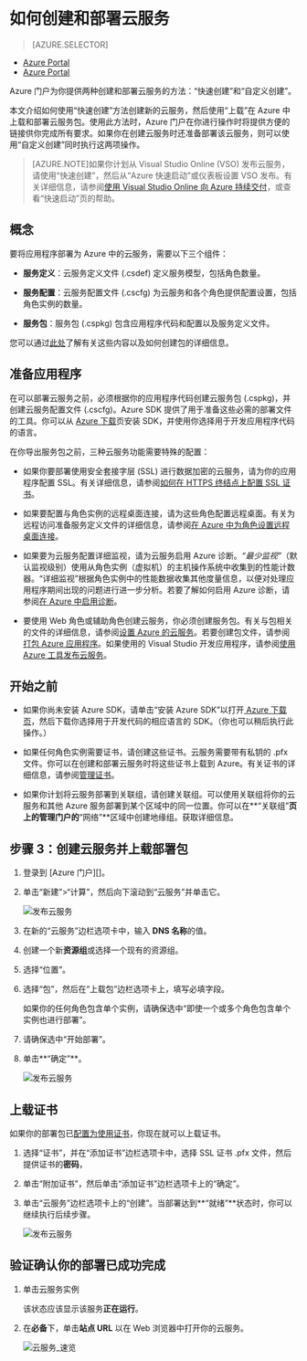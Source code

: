<properties
	pageTitle="如何创建和部署云服务 | Windows Azure"
	description="了解如何在 Azure 中使用“快速创建”方法创建和部署云服务。"
	services="cloud-services"
	documentationCenter=""
	authors="Thraka"
	manager="timlt"
	editor=""/>

<tags
	ms.service="cloud-services"
	ms.date="06/30/2015"
	wacn.date="10/17/2015"/>




# 如何创建和部署云服务

> [AZURE.SELECTOR]
- [Azure Portal](/documentation/articles/cloud-services-how-to-create-deploy)
- [Azure Portal](/documentation/articles/cloud-services-how-to-create-deploy-portal)

Azure 门户为你提供两种创建和部署云服务的方法：“快速创建”和“自定义创建”。

本文介绍如何使用“快速创建”方法创建新的云服务，然后使用“上载”在 Azure 中上载和部署云服务包。使用此方法时，Azure 门户在你进行操作时将提供方便的链接供你完成所有要求。如果你在创建云服务时还准备部署该云服务，则可以使用“自定义创建”同时执行这两项操作。

> [AZURE.NOTE]如果你计划从 Visual Studio Online (VSO) 发布云服务，请使用“快速创建”，然后从“Azure 快速启动”或仪表板设置 VSO 发布。有关详细信息，请参阅[使用 Visual Studio Online 向 Azure 持续交付][TFSTutorialForCloudService]，或查看“快速启动”页的帮助。

## 概念
要将应用程序部署为 Azure 中的云服务，需要以下三个组件：

- **服务定义**：云服务定义文件 (.csdef) 定义服务模型，包括角色数量。

- **服务配置**：云服务配置文件 (.cscfg) 为云服务和各个角色提供配置设置，包括角色实例的数量。

- **服务包**：服务包 (.cspkg) 包含应用程序代码和配置以及服务定义文件。

您可以通过[此处](/documentation/articles/cloud-services-model-and-package)了解有关这些内容以及如何创建包的详细信息。

## 准备应用程序
在可以部署云服务之前，必须根据你的应用程序代码创建云服务包 (.cspkg)，并创建云服务配置文件 (.cscfg)。Azure SDK 提供了用于准备这些必需的部署文件的工具。你可以从 [Azure 下载](http://azure.microsoft.com/downloads/)页安装 SDK，并使用你选择用于开发应用程序代码的语言。

在你导出服务包之前，三种云服务功能需要特殊的配置：

- 如果你要部署使用安全套接字层 (SSL) 进行数据加密的云服务，请为你的应用程序配置 SSL。有关详细信息，请参阅[如何在 HTTPS 终结点上配置 SSL 证书](https://msdn.microsoft.com/zh-cn/library/azure/ff795779.aspx)。

- 如果要配置与角色实例的远程桌面连接，请为这些角色配置远程桌面。有关为远程访问准备服务定义文件的详细信息，请参阅[在 Azure 中为角色设置远程桌面连接](https://msdn.microsoft.com/zh-cn/library/hh124107.aspx)。

- 如果要为云服务配置详细监视，请为云服务启用 Azure 诊断。*“最少监视”*（默认监视级别）使用从角色实例（虚拟机）的主机操作系统中收集到的性能计数器。“详细监视”根据角色实例中的性能数据收集其他度量信息，以便对处理应用程序期间出现的问题进行进一步分析。若要了解如何启用 Azure 诊断，请参阅[在 Azure 中启用诊断](/documentation/articles/cloud-services-dotnet-diagnostics)。

- 要使用 Web 角色或辅助角色创建云服务，你必须创建服务包。有关与包相关的文件的详细信息，请参阅[设置 Azure 的云服务](http://msdn.microsoft.com/zh-cn/library/hh124108.aspx)。若要创建包文件，请参阅[打包 Azure 应用程序](http://msdn.microsoft.com/zh-cn/library/hh403979.aspx)。如果使用的 Visual Studio 开发应用程序，请参阅[使用 Azure 工具发布云服务](http://msdn.microsoft.com/zh-cn/library/ff683672.aspx)。

## 开始之前

- 如果你尚未安装 Azure SDK，请单击“安装 Azure SDK”以打开[ Azure 下载页](/downloads/)，然后下载你选择用于开发代码的相应语言的 SDK。（你也可以稍后执行此操作。）

- 如果任何角色实例需要证书，请创建这些证书。云服务需要带有私钥的 .pfx 文件。你可以在创建和部署云服务时将这些证书上载到 Azure。有关证书的详细信息，请参阅[管理证书](http://msdn.microsoft.com/zh-cn/library/gg981929.aspx)。

- 如果你计划将云服务部署到关联组，请创建关联组。可以使用关联组将你的云服务和其他 Azure 服务部署到某个区域中的同一位置。你可以在**“关联组”**页上的管理门户的**“网络”**区域中创建地缘组。获取详细信息。


## 步骤 3：创建云服务并上载部署包

1. 登录到 [Azure 门户][]。 
2. 单击“新建”>“计算”，然后向下滚动到“云服务”并单击它。

    ![发布云服务](media/cloud-services-how-to-create-deploy-portal/create-cloud-service.png)

3. 在新的“云服务”边栏选项卡中，输入 **DNS 名称**的值。
4. 创建一个新**资源组**或选择一个现有的资源组。
5. 选择“位置”。
6. 选择“包”，然后在“上载包”边栏选项卡上，填写必填字段。  

     如果你的任何角色包含单个实例，请确保选中“即使一个或多个角色包含单个实例也进行部署”。

7. 请确保选中“开始部署”。
8. 单击**“确定”**。

    ![发布云服务](./media/cloud-services-how-to-create-deploy-portal/select-package.png)

## 上载证书

如果你的部署包已[配置为使用证书](/documentation/articles/cloud-services-configure-ssl-certificate-portal/#modify)，你现在就可以上载证书。

1. 选择“证书”，并在“添加证书”边栏选项卡中，选择 SSL 证书 .pfx 文件，然后提供证书的**密码**，
2. 单击“附加证书”，然后单击“添加证书”边栏选项卡上的“确定”。
3. 单击“云服务”边栏选项卡上的“创建”。当部署达到**“就绪”**状态时，你可以继续执行后续步骤。

    ![发布云服务](./media/cloud-services-how-to-create-deploy-portal/attach-cert.png)


## 验证确认你的部署已成功完成

1. 单击云服务实例

	该状态应该显示该服务**正在运行**。

2. 在**必备**下，单击**站点 URL** 以在 Web 浏览器中打开你的云服务。

    ![云服务\_速览](./media/cloud-services-how-to-create-deploy-portal/running.png)


[TFSTutorialForCloudService]: http://go.microsoft.com/fwlink/?LinkID=251796&clcid=0x409
 

<!---HONumber=74-->
